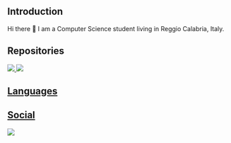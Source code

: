 <h2> Introduction </h2>
Hi there 👋 I am a Computer Science student living in Reggio Calabria, Italy.

<h2> Repositories </h2>

<a href="https://github.com/Sergio-dot"><img src="https://img.shields.io/static/v1?message=@Sergio-dot&logo=github&labelColor=5c5c5c&color=1182c3&logoColor=white&label=%20">
<a href="https://gitlab.com/sergio.siclari"><img src="https://img.shields.io/static/v1?message=@Sergio-dot&logo=gitlab&labelColor=d98f4a&color=d98f4a&logoColor=white&label=%20">
  
<h2> Languages </h2>

<h2> Social </h2>
<a href="https://www.linkedin.com/in/sergio-siclari-60225b15b/"><img src="https://img.shields.io/badge/LinkedIn-0077B5?style=for-the-badge&logo=linkedin&logoColor=white">
